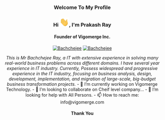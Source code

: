 <h3 align="center"> Welcome To My Profile </h3>
<p align="center">
<h3 align="center">Hi <img src="https://raw.githubusercontent.com/ABSphreak/ABSphreak/master/gifs/Hi.gif" width="30px">, I'm Prakash Ray</h3>
<h4 align="center">Founder of Vigomerge Inc.</h4>
<p align="center">
<a href="https://www.linkedin.com/in/bachchejee-ray-5b3457130/" target="blank"><img align="center" src="https://cdn.jsdelivr.net/npm/simple-icons@3.0.1/icons/linkedin.svg" alt="Bachchejee" height="30" width="40" /></a>
<a href="https://www.facebook.com/bachchejee.ray" target="blank"><img align="center" src="https://cdn.jsdelivr.net/npm/simple-icons@3.0.1/icons/facebook.svg" alt="Bachchejee" height="30" width="40" /></a>
</p>
</p>



<p align="center">
  <em> This is Mr Bachchejee Ray, a IT with extensive experience in solving many real-world business problems across different domains. I have several year experience in IT industry. Currently, Possess widespread and progressive experience in the IT industry, focusing on business analysis, design, development, implementation, and migration of large-scale, big-budget business transformation projects.
  </em> 
- 🔭 I’m currently working on Vigomerge Technology.
- 👯 I’m looking to collaborate on Cheif level company...
- 🤔 I’m looking for help with All Persons.
- 📫 How to reach me: info@vigomerge.com
 <h4 align="center">Thank You</h4>
</code>

